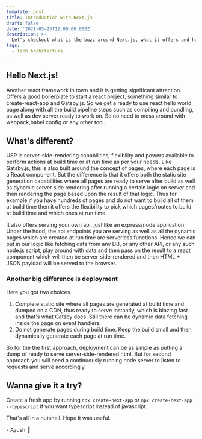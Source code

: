 ```yaml
---
template: post
title: Introduction with Next.js
draft: false
date: '2021-05-25T12:00:00.000Z'
description: >-
  Let's checkout what is the buzz around Next.js, what it offers and how is it different from its alternatives.
tags:
  - Tech Architecture
---
```


## Hello Next.js!

Another react framework in town and it is getting significant attraction. Offers a good boilerplate to start a react project, something similar to create-react-app and Gatsby.js. So we get a ready to use react hello world page along with all the build pipeline steps such as compiling and bundling, as well as dev server ready to work on. So no need to mess around with webpack,babel config or any other tool.

## What's different?

USP is server-side-rendering capabilities, flexibility and powers available to perform actions at build time or at run time as per your needs.
Like Gatsby.js, this is also built around the concept of pages, where each page is a React component. But the difference is that it offers both the static site generation capabilities where all pages are ready to serve after build as well as dynamic server side rendering after running a certain logic on server and then rendering the page based upon the result of that logic.
Thus for example if you have hundreds of pages and do not want to build all of them at build time then it offers the flexibility to pick which pages/routes to build at build time and which ones at run time.

It also offers serving your own api, just like an express/node application.
Under the hood, the api endpoints you are serving as well as all the dynamic pages which are created at run time are serverless functions. Hence we can put in our logic like fetching data from any DB, or any other API, or any such node.js script, play around with data and then pass on the result to a react component which will then be server-side-rendered and then HTML + JSON payload will be served to the browser.

### Another big difference is deployment

Here you got two choices.
1. Complete static site where all pages are generated at build time and dumped on a CDN, thus ready to serve instantly, which is blazing fast and that's what Gatsby does. Still there can be dynamic data fetching inside the page on event handlers.
2. Do not generate pages during build time. Keep the build small and then dynamically generate each page at run time.

So for the the first approach, deployment can be as simple as putting a dump of ready to serve server-side-rendered html. But for second approach you will need a continuously running node server to listen to requests and serve accordingly.

## Wanna give it a try?

Create a fresh app by running `npx create-next-app` or `npx create-next-app --typescript` if you want typescript instead of javascript.

That's all in a nutshell. Hope it was useful.

\- Ayush 🙂
